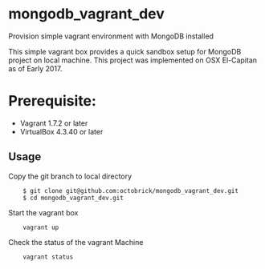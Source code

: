 # mongodb_vagrant_dev
Provision simple vagrant environment with MongoDB installed

This simple vagrant box provides a quick sandbox setup for MongoDB project on local machine. This project was implemented on OSX El-Capitan as of Early 2017.

# Prerequisite:
  - Vagrant 1.7.2 or later
  - VirtualBox 4.3.40 or later
  
## Usage
Copy the git branch to local directory
```
    $ git clone git@github.com:octobrick/mongodb_vagrant_dev.git
    $ cd mongodb_vagrant_dev.git
```
Start the vagrant box
```
    vagrant up
```
Check the status of the vagrant Machine
```
    vagrant status
```
